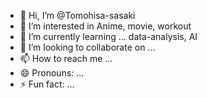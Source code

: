 - 👋 Hi, I’m @Tomohisa-sasaki
- 👀 I’m interested in Anime, movie, workout
- 🌱 I’m currently learning ... data-analysis, AI
- 💞️ I’m looking to collaborate on ...
- 📫 How to reach me ...
- 😄 Pronouns: ...
- ⚡ Fun fact: ...

<!---
Tomohisa-sasaki/Tomohisa-sasaki is a ✨ special ✨ repository because its `README.md` (this file) appears on your GitHub profile.
You can click the Preview link to take a look at your changes.
--->
